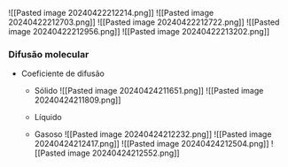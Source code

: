 ![[Pasted image 20240422212214.png]]
![[Pasted image 20240422212703.png]]
![[Pasted image 20240422212722.png]]
![[Pasted image 20240422212956.png]]
![[Pasted image 20240422213202.png]]
### Difusão molecular
- Coeficiente de difusão
	- Sólido
		![[Pasted image 20240424211651.png]]
		![[Pasted image 20240424211809.png]]
		
		
	- Líquido
	- Gasoso 
![[Pasted image 20240424212232.png]]
![[Pasted image 20240424212417.png]]
![[Pasted image 20240424212504.png]]
![[Pasted image 20240424212552.png]]
